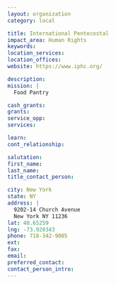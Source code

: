 ```yaml
---
layout: organization
category: local

title: International Pentecostal
impact_area: Human Rights
keywords: 
location_services: 
location_offices: 
website: https://www.iphc.org/

description: 
mission: |
  Food Pantry

cash_grants: 
grants: 
service_opp: 
services: 

learn: 
cont_relationship: 

salutation: 
first_name: 
last_name: 
title_contact_person: 

city: New York
state: NY
address: |
  9202-14 Church Avenue  
  New York NY 11236
lat: 40.65259
lng: -73.920343
phone: 718-342-9005
ext: 
fax: 
email: 
preferred_contact: 
contact_person_intro: 
---
```


